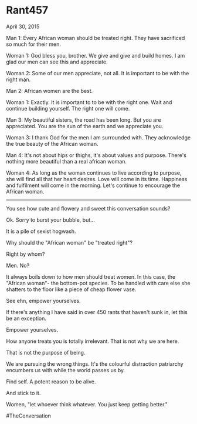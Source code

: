 # Rant457


April 30, 2015

Man 1: Every African woman should be treated right. They have sacrificed so much for their men.

Woman 1: God bless you, brother. We give and give and build homes. I am glad our men can see this and appreciate.

Woman 2: Some of our men appreciate, not all. It is important to be with the right man.

Man 2: African women are the best.

Woman 1: Exactly. It is important to to be with the right one. Wait and continue building yourself. The right one will come.

Man 3: My beautiful sisters, the road has been long. But you are appreciated. You are the sun of the earth and we appreciate you. 

Woman 3: I thank God for the men I am surrounded with. They acknowledge the true beauty of the African woman.

Man 4: It's not about hips or thighs, it's about values and purpose. There's nothing more beautiful than a real african woman.

Woman 4: As long as the woman continues to live according to purpose, she will find all that her heart desires. Love will come in its time. Happiness and fulfilment will come in the morning. Let's continue to encourage the African woman.

***

You see how cute and flowery and sweet this conversation sounds?

Ok. Sorry to burst your bubble, but...

It is a pile of sexist hogwash. 

Why should the "African woman" be "treated right"? 

Right by whom?

Men. No?

It always boils down to how men should treat women. In this case, the "African woman"- the bottom-pot species. To be handled with care else she shatters to the floor like a piece of cheap flower vase.

See ehn, empower yourselves.

If there's anything I have said in over 450 rants that haven't sunk in, let this be an exception.

Empower yourselves.

How anyone treats you is totally irrelevant. That is not why we are here.

That is not the purpose of being.

We are pursuing the wrong things. It's the colourful distraction patriarchy encumbers us with while the world passes us by.

Find self. A potent reason to be alive. 

And stick to it.

Women, "let whoever think whatever. You just keep getting better."

#TheConversation